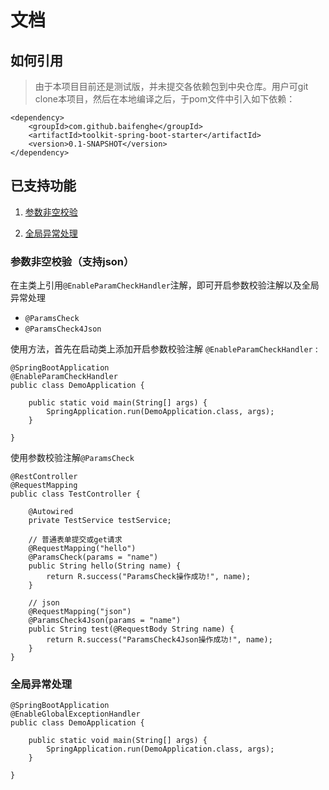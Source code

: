 # 文档


## 如何引用


> 由于本项目目前还是测试版，并未提交各依赖包到中央仓库。用户可git clone本项目，然后在本地编译之后，于pom文件中引入如下依赖：

~~~
<dependency>
    <groupId>com.github.baifenghe</groupId>
    <artifactId>toolkit-spring-boot-starter</artifactId>
    <version>0.1-SNAPSHOT</version>
</dependency>
~~~


## 已支持功能


1. [参数非空校验](#参数非空校验)

2. [全局异常处理](#全局异常处理)






### 参数非空校验（支持json）
在主类上引用`@EnableParamCheckHandler`注解，即可开启参数校验注解以及全局异常处理

- `@ParamsCheck` 
- `@ParamsCheck4Json` 

使用方法，首先在启动类上添加开启参数校验注解 `@EnableParamCheckHandler` :

~~~
@SpringBootApplication
@EnableParamCheckHandler
public class DemoApplication {

    public static void main(String[] args) {
        SpringApplication.run(DemoApplication.class, args);
    }

}
~~~

使用参数校验注解`@ParamsCheck`

~~~
@RestController
@RequestMapping
public class TestController {

    @Autowired
    private TestService testService;

    // 普通表单提交或get请求
    @RequestMapping("hello")
    @ParamsCheck(params = "name")
    public String hello(String name) {
        return R.success("ParamsCheck操作成功!", name);
    }
    
    // json
    @RequestMapping("json")
    @ParamsCheck4Json(params = "name")
    public String test(@RequestBody String name) {
        return R.success("ParamsCheck4Json操作成功!", name);
    }
}
~~~


### 全局异常处理

~~~
@SpringBootApplication
@EnableGlobalExceptionHandler
public class DemoApplication {

    public static void main(String[] args) {
        SpringApplication.run(DemoApplication.class, args);
    }

}
~~~